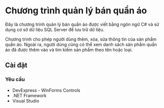 # Chương trình quản lý bán quần áo

Đây là chương trình quản lý bán quần áo được viết bằng ngôn ngữ C# và sử dụng cơ sở dữ liệu SQL Server để lưu trữ dữ liệu.

Chương trình cho phép người dùng thêm, xóa, sửa thông tin của sản phẩm quần áo. Ngoài ra, người dùng cũng có thể xem danh sách sản phẩm quần áo đã được thêm vào và tìm kiếm sản phẩm theo tên hoặc loại.

## Cài đặt

### Yêu cầu

- DevExpress - WinForms Controls
- .NET Framework
- Visual Studio

